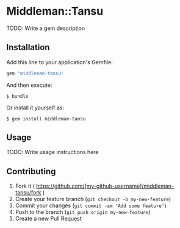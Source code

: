 # Middleman::Tansu

TODO: Write a gem description

## Installation

Add this line to your application's Gemfile:

```ruby
gem 'middleman-tansu'
```

And then execute:

    $ bundle

Or install it yourself as:

    $ gem install middleman-tansu

## Usage

TODO: Write usage instructions here

## Contributing

1. Fork it ( https://github.com/[my-github-username]/middleman-tansu/fork )
2. Create your feature branch (`git checkout -b my-new-feature`)
3. Commit your changes (`git commit -am 'Add some feature'`)
4. Push to the branch (`git push origin my-new-feature`)
5. Create a new Pull Request
